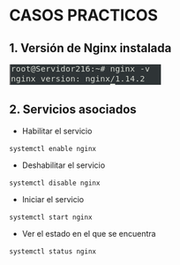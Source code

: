 # CASOS PRACTICOS  

## 1. Versión de Nginx instalada  

![Versión](https://github.com/anasalasro/Nginx/blob/main/tareaNginx/version.png)  

## 2. Servicios asociados
- Habilitar el servicio  

```systemctl enable nginx```

- Deshabilitar el servicio  

```systemctl disable nginx```

- Iniciar el servicio  

```systemctl start nginx```

- Ver el estado en el que se encuentra  

`systemctl status nginx`
